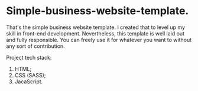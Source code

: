 # Simple-business-website-template.

That's the simple business website template. I created that to level up my skill in front-end development. Nevertheless, this template is well laid out and fully responsible. You can freely use it for whatever you want to without any sort of contribution.

Project tech stack:

1. HTML;
2. CSS (SASS);
3. JacaScript.
